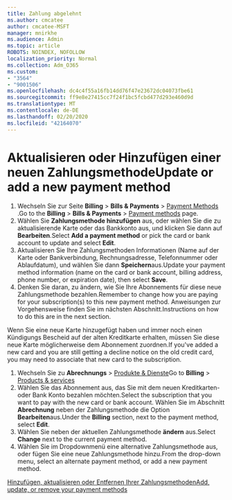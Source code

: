 ```yaml
---
title: Zahlung abgelehnt
ms.author: cmcatee
author: cmcatee-MSFT
manager: mnirkhe
ms.audience: Admin
ms.topic: article
ROBOTS: NOINDEX, NOFOLLOW
localization_priority: Normal
ms.collection: Adm_O365
ms.custom:
- "3564"
- "9001506"
ms.openlocfilehash: dc4c4f55a16fb14dd76f47e23672dc04073fbe61
ms.sourcegitcommit: ff9e8e27415cc7f24f1bc5fcbd477d293e460d9d
ms.translationtype: MT
ms.contentlocale: de-DE
ms.lasthandoff: 02/20/2020
ms.locfileid: "42164070"
---
```

# <a name="update-or-add-a-new-payment-method"></a><span data-ttu-id="f92ab-102">Aktualisieren oder Hinzufügen einer neuen Zahlungsmethode</span><span class="sxs-lookup"><span data-stu-id="f92ab-102">Update or add a new payment method</span></span>

1. <span data-ttu-id="f92ab-103">Wechseln Sie zur Seite **Billing** > **Bills & Payments** > <a href="https://go.microsoft.com/fwlink/p/?linkid=2018806" target="_blank">Payment Methods</a> .</span><span class="sxs-lookup"><span data-stu-id="f92ab-103">Go to the **Billing** > **Bills & Payments** > <a href="https://go.microsoft.com/fwlink/p/?linkid=2018806" target="_blank">Payment methods</a> page.</span></span>
2. <span data-ttu-id="f92ab-104">Wählen Sie **Zahlungsmethode hinzufügen** aus, oder wählen Sie die zu aktualisierende Karte oder das Bankkonto aus, und klicken Sie dann auf **Bearbeiten**.</span><span class="sxs-lookup"><span data-stu-id="f92ab-104">Select **Add a payment method** or pick the card or bank account to update and select **Edit**.</span></span>
3. <span data-ttu-id="f92ab-105">Aktualisieren Sie Ihre Zahlungsmethoden Informationen (Name auf der Karte oder Bankverbindung, Rechnungsadresse, Telefonnummer oder Ablaufdatum), und wählen Sie dann **Speichern**aus.</span><span class="sxs-lookup"><span data-stu-id="f92ab-105">Update your payment method information (name on the card or bank account, billing address, phone number, or expiration date), then select **Save**.</span></span>
4. <span data-ttu-id="f92ab-106">Denken Sie daran, zu ändern, wie Sie Ihre Abonnements für diese neue Zahlungsmethode bezahlen.</span><span class="sxs-lookup"><span data-stu-id="f92ab-106">Remember to change how you are paying for your subscription(s) to this new payment method.</span></span> <span data-ttu-id="f92ab-107">Anweisungen zur Vorgehensweise finden Sie im nächsten Abschnitt.</span><span class="sxs-lookup"><span data-stu-id="f92ab-107">Instructions on how to do this are in the next section.</span></span>

<span data-ttu-id="f92ab-108">Wenn Sie eine neue Karte hinzugefügt haben und immer noch einen Kündigungs Bescheid auf der alten Kreditkarte erhalten, müssen Sie diese neue Karte möglicherweise dem Abonnement zuordnen.</span><span class="sxs-lookup"><span data-stu-id="f92ab-108">If you've added a new card and you are still getting a decline notice on the old credit card, you may need to associate that new card to the subscription.</span></span>

1. <span data-ttu-id="f92ab-109">Wechseln Sie zu **Abrechnungs** > <a href="https://go.microsoft.com/fwlink/p/?linkid=842054" target="_blank">Produkte & Dienste</a></span><span class="sxs-lookup"><span data-stu-id="f92ab-109">Go to **Billing** > <a href="https://go.microsoft.com/fwlink/p/?linkid=842054" target="_blank">Products & services</a></span></span>
2. <span data-ttu-id="f92ab-110">Wählen Sie das Abonnement aus, das Sie mit dem neuen Kreditkarten-oder Bank Konto bezahlen möchten.</span><span class="sxs-lookup"><span data-stu-id="f92ab-110">Select the subscription that you want to pay with the new card or bank account.</span></span> <span data-ttu-id="f92ab-111">Wählen Sie im Abschnitt **Abrechnung** neben der Zahlungsmethode die Option **Bearbeiten**aus.</span><span class="sxs-lookup"><span data-stu-id="f92ab-111">Under the **Billing** section, next to the payment method, select **Edit**.</span></span>
3. <span data-ttu-id="f92ab-112">Wählen Sie neben der aktuellen Zahlungsmethode **ändern** aus.</span><span class="sxs-lookup"><span data-stu-id="f92ab-112">Select **Change** next to the current payment method.</span></span>
4. <span data-ttu-id="f92ab-113">Wählen Sie im Dropdownmenü eine alternative Zahlungsmethode aus, oder fügen Sie eine neue Zahlungsmethode hinzu.</span><span class="sxs-lookup"><span data-stu-id="f92ab-113">From the drop-down menu, select an alternate payment method, or add a new payment method.</span></span>

[<span data-ttu-id="f92ab-114">Hinzufügen, aktualisieren oder Entfernen Ihrer Zahlungsmethoden</span><span class="sxs-lookup"><span data-stu-id="f92ab-114">Add, update, or remove your payment methods</span></span>](https://go.microsoft.com/fwlink/?linkid=2118133)